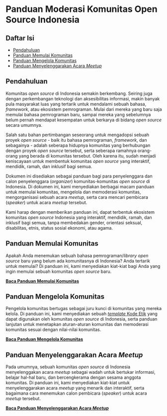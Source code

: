 # Panduan Moderasi Komunitas Open Source Indonesia

## Daftar Isi

- [Pendahuluan](#pendahuluan)
- [Panduan Memulai Komunitas](#panduan-memulai-komunitas)
- [Panduan Mengelola Komunitas](#panduan-mengelola-komunitas)
- [Panduan Menyelenggarakan Acara _Meetup_](#panduan-menyelenggarakan-acara-meetup)

## Pendahuluan

Komunitas _open source_ di Indonesia semakin berkembang. Seiring juga dengan perkembangan teknologi dan aksesibilitas informasi, makin banyak pula masyarakat luas yang tertarik untuk mendalami sebuah bahasa, _framework_, atau ekosistem pemrograman. Mulai dari mereka yang baru saja memulai bahasa pemrograman baru, sampai mereka yang sebelumnya belum pernah mendapat kesempatan untuk berkarya di bidang _open source_ secara umumnya.

Salah satu bahan pertimbangan seseorang untuk mengadopsi sebuah proyek _open source_ - baik itu bahasa pemrograman, _framework_, dan sebagainya - adalah seberapa hidupnya komunitas yang berhubungan dengan proyek _open source_ tersebut, serta seberapa ramahnya orang-orang yang berada di komunitas tersebut. Oleh karena itu, sudah menjadi keniscayaan untuk membentuk komunitas _open source_ yang interaktif, mendidik, ramah, dan inklusif bagi semua.

Dokumen ini disediakan sebagai panduan bagi para penyelenggara dan calon penyelenggara (_organizer_) komunitas-komunitas _open source_ di Indonesia. Di dokumen ini, kami menyediakan berbagai macam panduan untuk memulai komunitas, mengelola dan memoderasi komunitas, mengorganisasi sebuah acara _meetup_, serta cara mencari pembicara (_speaker_) untuk acara _meetup_ tersebut.

Kami harap dengan memberikan panduan ini, dapat terbentuk ekosistem komunitas _open source_ Indonesia yang interaktif, mendidik, ramah, dan inklusif bagi semua, tanpa membedakan gender, orientasi seksual, disabilitas, etnis, status sosial ekonomi, atau agama.

## Panduan Memulai Komunitas

Apakah Anda menemukan sebuah bahasa pemrograman/_library_ _open source_ baru yang belum ada komunitasnya di Indonesia? Anda tertarik untuk memulai? Di panduan ini, kami menyediakan kiat-kiat bagi Anda yang ingin memulai sebuah komunitas _open source_ baru.

[**Baca Panduan Memulai Komunitas**](./guides/01-Panduan-Memulai-Komunitas.md)

## Panduan Mengelola Komunitas

Pengelola komunitas bertugas sebagai juru kunci di komunitas yang mereka kelola. Di panduan ini, kami menyediakan sebuah [_template_ Kode Etik](CODE_OF_CONDUCT.md) yang dapat digunakan oleh komunitas _open source_ di Indonesia, serta panduan lanjutan untuk menetapkan aturan-aturan komunitas dan memoderasi komunitas sesuai dengan nilai-nilai komunitas.

[**Baca Panduan Mengelola Komunitas**](./guides/02-Panduan-Mengelola-Komunitas.md)

## Panduan Menyelenggarakan Acara _Meetup_

Pada umumnya, sebuah komunitas _open source_ di Indonesia menyelenggakan acara _meetup_ sebagai wadah untuk bertukar informasi, belajar hal-hal baru, dan bercengkerama dengan sesama anggota komunitas. Di panduan ini, kami menyediakan kiat-kiat untuk menyelenggarakan acara _meetup_ yang menarik dan interaktif, serta bagaimana cara menemukan calon pembicara (_speaker_) untuk acara _meetup_ tersebut.

[**Baca Panduan Menyelenggarakan Acara _Meetup_**](./guides/03-Panduan-Menyelenggarakan-Acara-Meetup.md)
